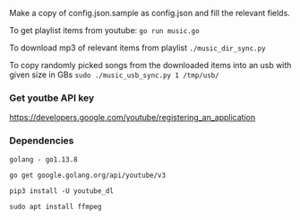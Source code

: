 Make a copy of config.json.sample as config.json and fill the relevant fields.

To get playlist items from youtube:
`go run music.go`

To download mp3 of relevant items from playlist
`./music_dir_sync.py`

To copy randomly picked songs from the downloaded items into an usb with given size in GBs
`sudo ./music_usb_sync.py 1 /tmp/usb/`

### Get youtbe API key
https://developers.google.com/youtube/registering_an_application

### Dependencies
```
golang - go1.13.8

go get google.golang.org/api/youtube/v3

pip3 install -U youtube_dl

sudo apt install ffmpeg
```
